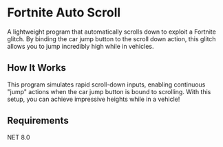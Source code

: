 # Fortnite Auto Scroll

A lightweight program that automatically scrolls down to exploit a Fortnite glitch. By binding the car jump button to the scroll down action, this glitch allows you to jump incredibly high while in vehicles.

## How It Works

This program simulates rapid scroll-down inputs, enabling continuous "jump" actions when the car jump button is bound to scrolling. With this setup, you can achieve impressive heights while in a vehicle!

## Requirements
NET 8.0
